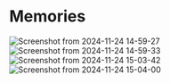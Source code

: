 # Memories
![Screenshot from 2024-11-24 14-59-27](https://github.com/user-attachments/assets/f49de67f-811c-455f-86d7-d32ef795cb66)
![Screenshot from 2024-11-24 14-59-33](https://github.com/user-attachments/assets/35b01e81-d51a-464a-8e61-9991f94b4a3b)
![Screenshot from 2024-11-24 15-03-42](https://github.com/user-attachments/assets/fa5d9d40-b854-444d-ab19-31f700e39c87)
![Screenshot from 2024-11-24 15-04-00](https://github.com/user-attachments/assets/bf2da01c-9535-4eab-90f6-583cab74af4f)
